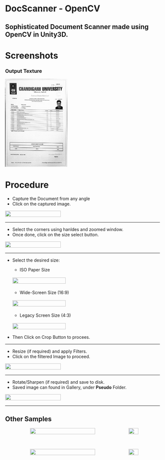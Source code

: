# DocScanner - OpenCV
## Sophisticated Document Scanner made using OpenCV in Unity3D.

# Screenshots
### Output Texture
<img src="/Screenshots/08-min.png" width="40%" height="40%">

# Procedure

- Capture the Document from any angle 
- Click on the captured image.
<img src="/Screenshots/01-min.jpg" width="60%" height="60%">
<hr>

- Select the corners using hanldes and zoomed window.
- Once done, click on the size select button.
<img src="/Screenshots/02-min.jpg" width="60%" height="60%">
<hr>

- Select the desired size:
  - ISO Paper Size  
  <br>
  <img src="/Screenshots/03-min.jpg" width="60%" height="60%">
  <br>
  <br>
  
  - Wide-Screen Size (16:9)  
  <br>
  <img src="/Screenshots/04-min.jpg" width="60%" height="60%">
  <br>
  <br>
  
  - Legacy Screen Size (4:3) 
  <br>
  <img src="/Screenshots/05-min.jpg" width="60%" height="60%">
- Then Click on Crop Button to procees.
<hr>

- Resize (if required) and apply Filters.
- Click on the filtered Image to proceed.
<img src="/Screenshots/06-min.jpg" width="60%" height="60%">
<hr>

- Rotate/Sharpen (if required) and save to disk.
- Saved image can found in Gallery, under **Pseudo** Folder.
<img src="/Screenshots/07-min.jpg" width="60%" height="60%">
<hr>

## Other Samples
<p align="center"><img src="/Screenshots/09-min.jpg" width="65%" height="65%">&nbsp<img src="/Screenshots/10-min.PNG" width="25%" height="25%"></p>
<br>
<p align="center"><img src="/Screenshots/11-min.jpg" width="65%" height="65%">&nbsp<img src="/Screenshots/12-min.PNG" width="25%" height="25%"></p>
